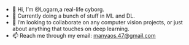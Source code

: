 - 👋 Hi, I’m @Logarn,a real-life cyborg.
- 👀 Currently doing a bunch of stuff in ML and DL.
- 💞️ I’m looking to collaborate on any computer vision projects, or just about anything that touches on deep learning.
- 📫 Reach me through my email: manyaos.47@gmail.com

<!---
Logarn/Logarn is a ✨ special ✨ repository because its `README.md` (this file) appears on your GitHub profile.
You can click the Preview link to take a look at your changes.
--->
